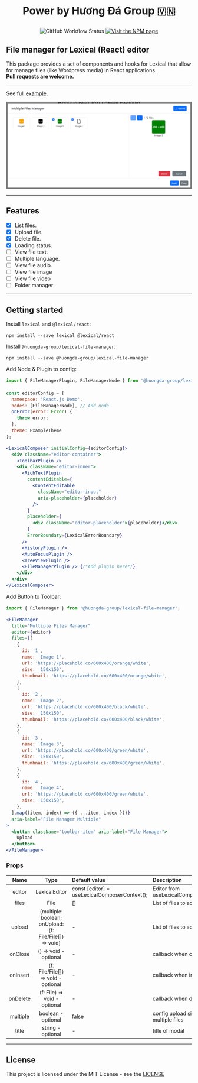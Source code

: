 # <p align="center">Power by Hương Đá Group 🇻🇳 </p>
<p align="center">
  <img alt="GitHub Workflow Status" src="https://img.shields.io/github/actions/workflow/status/huongda-group/lexical-file-manager/tests.yml"/>
  <a href="https://www.npmjs.com/package/lexical">
    <img alt="Visit the NPM page" src="https://img.shields.io/npm/v/@huongda-group/lexical-file-manager"/>
  </a>
</p>

## File manager for Lexical (React) editor

This package provides a set of components and hooks for Lexical that allow for manage files (like Wordpress media) in React applications.
<br />
<b>Pull requests are welcome.</b>
***

See full [example](https://github.com/huongda-group/lexical-file-manager/tree/main/example).

![Hương Đá Group Lexical file manager](https://github.com/huongda-group/lexical-file-manager/blob/main/preview/1.png?raw=true "Hương Đá Group Lexical file manager")

***
## Features
- [x] List files.
- [x] Upload file.
- [x] Delete file.
- [x] Loading status.
- [ ] View file text.
- [ ] Multiple language.
- [ ] View file audio.
- [ ] View file image
- [ ] View file video
- [ ] Folder manager
***
## Getting started
Install `lexical` and `@lexical/react`:

```
npm install --save lexical @lexical/react
```
Install `@huongda-group/lexical-file-manager`:
```
npm install --save @huongda-group/lexical-file-manager
```

Add Node & Plugin to config:
```jsx
import { FileManagerPlugin, FileManagerNode } from '@huongda-group/lexical-file-manager';

const editorConfig = {
  namespace: 'React.js Demo',
  nodes: [FileManagerNode], // Add node
  onError(error: Error) {
    throw error;
  },
  theme: ExampleTheme
};
```
```jsx
<LexicalComposer initialConfig={editorConfig}>
  <div className="editor-container">
    <ToolbarPlugin />
    <div className="editor-inner">
      <RichTextPlugin
        contentEditable={
          <ContentEditable
            className="editor-input"
            aria-placeholder={placeholder}
          />
        }
        placeholder={
          <div className="editor-placeholder">{placeholder}</div>
        }
        ErrorBoundary={LexicalErrorBoundary}
      />
      <HistoryPlugin />
      <AutoFocusPlugin />
      <TreeViewPlugin />
      <FileManagerPlugin /> {/*Add plugin here*/}
    </div>
  </div>
</LexicalComposer>
```
Add Button to Toolbar:
```jsx
import { FileManager } from '@huongda-group/lexical-file-manager';
````
```jsx
<FileManager
  title="Multiple Files Manager"
  editor={editor}
  files={[
    {
      id: '1',
      name: 'Image 1',
      url: 'https://placehold.co/600x400/orange/white',
      size: '150x150',
      thumbnail: 'https://placehold.co/600x400/orange/white',
    },
    {
      id: '2',
      name: 'Image 2',
      url: 'https://placehold.co/600x400/black/white',
      size: '150x150',
      thumbnail: 'https://placehold.co/600x400/black/white',
    },
    {
      id: '3',
      name: 'Image 3',
      url: 'https://placehold.co/600x400/green/white',
      size: '150x150',
      thumbnail: 'https://placehold.co/600x400/green/white',
    },
    {
      id: '4',
      name: 'Image 4',
      url: 'https://placehold.co/600x400/green/white',
      size: '150x150',
    },
  ].map((item, index) => ({ ...item, index }))}
  aria-label="File Manager Multiple"
>
  <button className="toolbar-item" aria-label="File Manager">
    Upload
  </button>
</FileManager>
```
### Props
| Name     |      Type                             |  Default value                                |  Description                                  |
|:--------:|:-------------------------------------:|:----------------------------------------------|:----------------------------------------------|
| editor   | LexicalEditor                         | const [editor] = useLexicalComposerContext(); | Editor from useLexicalComposerContext()       |
| files    | File                                  | []                                            | List of files to add                          |
| upload   | {multiple: boolean; onUpload: (f: File/File[]) => void}                  | -                                            | List of files to add                          |
| onClose  | () => void - optional                 | -                                             | callback when close modal                     |
| onInsert | (f: File/File[]) => void - optional   | -                                             | callback when insert file/files               |
| onDelete | (f: File) => void - optional          | -                                             | callback when delete file                     |
| multiple | boolean - optional                    | false                                         | config upload simple or multiple files        |
| title    | string - optional                     | -                                             | title of modal                                |

***
## License
This project is licensed under the MIT License - see the [LICENSE](https://github.com/huongda-group/lexical-file-manager/blob/main/LICENSE)
